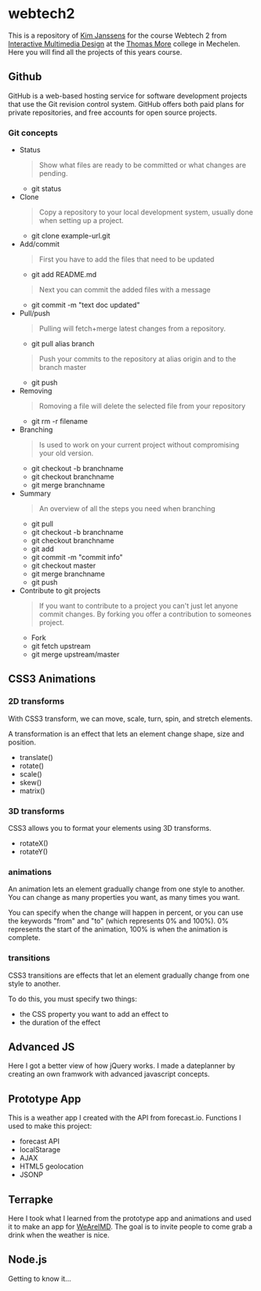 webtech2
========
This is a repository of [Kim Janssens](http://www.kimjanssens.be) for the course Webtech 2 from [Interactive Multimedia Design](http://www.weareimd.be/)  at the [Thomas More](http://www.thomasmore.be/) college in Mechelen. Here you will find all the projects of this years course.
## Github
GitHub is a web-based hosting service for software development projects that use the Git revision control system. GitHub offers both paid plans for private repositories, and free accounts for open source projects.
### Git concepts
- Status
	> Show what files are ready to be committed or what changes are pending.
	- git status
- Clone 
	> Copy a repository to your local development system, usually done when setting up a project.
	- git clone example-url.git
- Add/commit
	> First you have to add the files that need to be updated
	- git add README.md
	> Next you can commit the added files with a message
	- git commit -m "text doc updated"
- Pull/push
	> Pulling will fetch+merge latest changes from a repository.
	- git pull alias branch
	> Push your commits to the repository at alias origin and to the branch master
	- git push
- Removing
	> Romoving a file will delete the selected file from your repository
	- git rm -r filename
- Branching
	> Is used to work on your current project without compromising your old version.
	- git checkout -b branchname
	- git checkout branchname
	- git merge branchname
- Summary
	> An overview of all the steps you need when branching
	- git pull
	- git checkout -b branchname
	- git checkout branchname
	- git add
	- git commit -m "commit info"
	- git checkout master
	- git merge branchname
	- git push
- Contribute to git projects
	> If you want to contribute to a project you can't just let anyone commit changes. By forking you offer a contribution to someones project.
	- Fork
	- git fetch upstream
	- git merge upstream/master

## CSS3 Animations
### 2D transforms
With CSS3 transform, we can move, scale, turn, spin, and stretch elements.

A transformation is an effect that lets an element change shape, size and position.

- translate()
- rotate()
- scale()
- skew()
- matrix()

### 3D transforms
CSS3 allows you to format your elements using 3D transforms.

- rotateX()
- rotateY()

### animations
An animation lets an element gradually change from one style to another.
You can change as many properties you want, as many times you want.

You can specify when the change will happen in percent, or you can use the keywords "from" and "to" (which represents 0% and 100%).
0% represents the start of the animation, 100% is when the animation is complete.

### transitions
CSS3 transitions are effects that let an element gradually change from one style to another.

To do this, you must specify two things:

- the CSS property you want to add an effect to
- the duration of the effect

## Advanced JS
Here I got a better view of how jQuery works. I made a dateplanner by creating an own framwork with advanced javascript concepts.

## Prototype App
This is a weather app I created with the API from forecast.io. Functions I used to make this project:

- forecast API
- localStarage
- AJAX
- HTML5 geolocation
- JSONP
## Terrapke
Here I took what I learned from the prototype app and animations and used it to make an app for [WeAreIMD](http://www.weareimd.be/). The goal is to invite people to come grab a drink when the weather is nice.

## Node.js
Getting to know it...